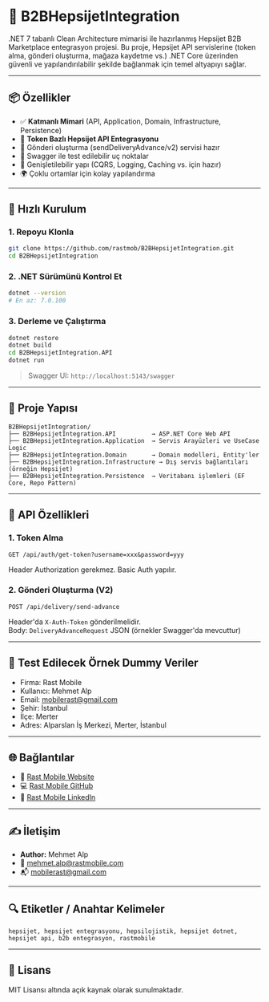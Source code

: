 # 🚚 B2BHepsijetIntegration

.NET 7 tabanlı Clean Architecture mimarisi ile hazırlanmış Hepsijet B2B Marketplace entegrasyon projesi. Bu proje, Hepsijet API servislerine (token alma, gönderi oluşturma, mağaza kaydetme vs.) .NET Core üzerinden güvenli ve yapılandırılabilir şekilde bağlanmak için temel altyapıyı sağlar.

---

## 📦 Özellikler

- ✅ **Katmanlı Mimari** (API, Application, Domain, Infrastructure, Persistence)
- 🔐 **Token Bazlı Hepsijet API Entegrasyonu**
- 🧾 Gönderi oluşturma (sendDeliveryAdvance/v2) servisi hazır
- 🧪 Swagger ile test edilebilir uç noktalar
- 🧱 Genişletilebilir yapı (CQRS, Logging, Caching vs. için hazır)
- 🌍 Çoklu ortamlar için kolay yapılandırma

---

## 🚀 Hızlı Kurulum

### 1. Repoyu Klonla

```bash
git clone https://github.com/rastmob/B2BHepsijetIntegration.git
cd B2BHepsijetIntegration
```

### 2. .NET Sürümünü Kontrol Et

```bash
dotnet --version
# En az: 7.0.100
```

### 3. Derleme ve Çalıştırma

```bash
dotnet restore
dotnet build
cd B2BHepsijetIntegration.API
dotnet run
```

> Swagger UI: `http://localhost:5143/swagger`

---

## 📁 Proje Yapısı

```
B2BHepsijetIntegration/
├── B2BHepsijetIntegration.API          → ASP.NET Core Web API
├── B2BHepsijetIntegration.Application  → Servis Arayüzleri ve UseCase Logic
├── B2BHepsijetIntegration.Domain       → Domain modelleri, Entity'ler
├── B2BHepsijetIntegration.Infrastructure → Dış servis bağlantıları (örneğin Hepsijet)
├── B2BHepsijetIntegration.Persistence  → Veritabanı işlemleri (EF Core, Repo Pattern)
```

---

## 🔐 API Özellikleri

### 1. Token Alma

```
GET /api/auth/get-token?username=xxx&password=yyy
```

Header Authorization gerekmez. Basic Auth yapılır.

### 2. Gönderi Oluşturma (V2)

```
POST /api/delivery/send-advance
```

Header'da `X-Auth-Token` gönderilmelidir.  
Body: `DeliveryAdvanceRequest` JSON (örnekler Swagger'da mevcuttur)

---

## 🧪 Test Edilecek Örnek Dummy Veriler

- Firma: Rast Mobile
- Kullanıcı: Mehmet Alp
- Email: mobilerast@gmail.com
- Şehir: İstanbul
- İlçe: Merter
- Adres: Alparslan İş Merkezi, Merter, İstanbul

---

## 🌐 Bağlantılar

- 🧠 [Rast Mobile Website](https://www.rastmobile.com)
- 💻 [Rast Mobile GitHub](https://github.com/rastmob)
- 💼 [Rast Mobile LinkedIn](https://www.linkedin.com/company/rastmobile)

---

## ✍️ İletişim

- **Author:** Mehmet Alp  
- 📧 mehmet.alp@rastmobile.com  
- 📬 mobilerast@gmail.com  

---

## 🔍 Etiketler / Anahtar Kelimeler

```
hepsijet, hepsijet entegrasyonu, hepsilojistik, hepsijet dotnet, hepsijet api, b2b entegrasyon, rastmobile
```

---

## 📄 Lisans

MIT Lisansı altında açık kaynak olarak sunulmaktadır.